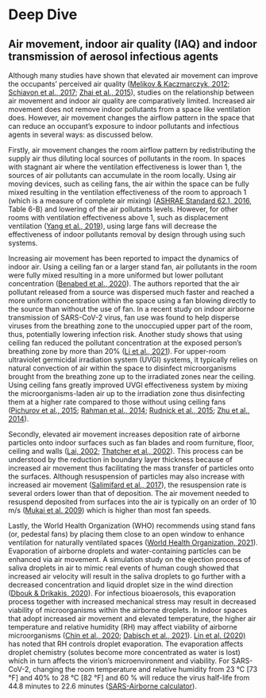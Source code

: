 # Deep Dive

## Air movement, indoor air quality (IAQ) and indoor transmission of aerosol infectious agents

Although many studies have shown that elevated air movement can improve the occupants’ perceived air quality ([Melikov & Kaczmarczyk, 2012](https://doi.org/10.1016/j.buildenv.2011.06.017); [Schiavon et al., 2017](https://doi.org/10.1111/ina.12352); [Zhai et al., 2015](https://doi.org/10.1016/j.buildenv.2015.04.003)), studies on the relationship between air movement and indoor air quality are comparatively limited. Increased air movement does not remove indoor pollutants from a space like ventilation does. However, air movement changes the airflow pattern in the space that can reduce an occupant’s exposure to indoor pollutants and infectious agents in several ways: as discussed below.

Firstly, air movement changes the room airflow pattern by redistributing the supply air thus diluting local sources of pollutants in the room. In spaces with stagnant air where the ventilation effectiveness is lower than 1, the sources of air pollutants can accumulate in the room locally. Using air moving devices, such as ceiling fans, the air within the space can be fully mixed resulting in the ventilation effectiveness of the room to approach 1 (which is a measure of complete air mixing) ([ASHRAE Standard 62.1, 2016](https://www.ashrae.org/technical-resources/bookstore/standards-62-1-62-2), Table 6-B) and lowering of the air pollutants levels. However, for other rooms with ventilation effectiveness above 1, such as displacement ventilation ([Yang et al., 2019](https://doi.org/10.1016/j.enbuild.2019.109359)), using large fans will decrease the effectiveness of indoor pollutants removal by design through using such systems.

Increasing air movement has been reported to impact the dynamics of indoor air. Using a ceiling fan or a larger stand fan, air pollutants in the room were fully mixed resulting in a more uniformed but lower pollutant concentration ([Benabed et al., 2020](https://doi.org/10.1016/j.buildenv.2020.106655)). The authors reported that the air pollutant released from a source was dispersed much faster and reached a more uniform concentration within the space using a fan blowing directly to the source than without the use of fan. In a recent study on indoor airborne transmission of SARS-CoV-2 virus, fan use was found to help disperse viruses from the breathing zone to the unoccupied upper part of the room, thus, potentially lowering infection risk. Another study shows that using ceiling fan reduced the pollutant concentration at the exposed person’s breathing zone by more than 20% ([Li et al., 2021](https://doi.org/10.1016/j.buildenv.2021.107887)). For upper-room ultraviolet germicidal irradiation system (UVGI) systems, it typically relies on natural convection of air within the space to disinfect microorganisms brought from the breathing zone up to the irradiated zones near the ceiling. Using ceiling fans greatly improved UVGI effectiveness system by mixing the microorganisms-laden air up to the irradiation zone thus disinfecting them at a higher rate compared to those without using ceiling fans ([Pichurov et al., 2015](https://doi.org/10.1016/j.buildenv.2014.12.021); [Rahman et al., 2014](https://doi.org/10.9734/BJAST/2014/11762); [Rudnick et al., 2015](https://doi.org/10.1016/j.buildenv.2014.03.025); [Zhu et al., 2014](https://doi.org/10.1016/j.buildenv.2013.10.019)).

Secondly, elevated air movement increases deposition rate of airborne particles onto indoor surfaces such as fan blades and room furniture, floor, ceiling and walls ([Lai, 2002](https://onlinelibrary.wiley.com/doi/abs/10.1046/j.0905-6947.2002.1r159a.x); [Thatcher et al., 2002](https://doi.org/10.1016/S1352-2310\(02\)00157-7)). This process can be understood by the reduction in boundary layer thickness because of increased air movement thus facilitating the mass transfer of particles onto the surfaces. Although resuspension of particles may also increase with increased air movement ([Salimifard et al., 2017](https://doi.org/10.1016/j.scitotenv.2017.01.058)), the resuspension rate is several orders lower than that of deposition. The air movement needed to resuspend deposited from surfaces into the air is typically on an order of 10 m/s ([Mukai et al. 2009](https://doi.org/10.1080/02786820903131073)) which is higher than most fan speeds.

Lastly, the World Health Organization (WHO) recommends using stand fans (or, pedestal fans) by placing them close to an open window to enhance ventilation for naturally ventilated spaces ([World Health Organization, 2021](https://www.who.int/publications-detail-redirect/9789240021280)). Evaporation of airborne droplets and water-containing particles can be enhanced via air movement. A simulation study on the ejection process of saliva droplets in air to mimic real events of human cough showed that increased air velocity will result in the saliva droplets to go further with a decreased concentration and liquid droplet size in the wind direction ([Dbouk & Drikakis, 2020](https://doi.org/10.1063/5.0011960)). For infectious bioaerosols, this evaporation process together with increased mechanical stress may result in decreased viability of microorganisms within the airborne droplets. In indoor spaces that adopt increased air movement and elevated temperature, the higher air temperature and relative humidity (RH) may affect viability of airborne microorganisms ([Chin et al., 2020](https://doi.org/10.1101/2020.03.15.20036673); [Dabisch et al., 2021](https://doi.org/10.1080/02786826.2020.1829536)). [Lin et al. (2020)](https://doi.org/10.1371/journal.pone.0243505) has noted that RH controls droplet evaporation. The evaporation affects droplet chemistry (solutes become more concentrated as water is lost) which in turn affects the virion’s microenvironment and viability. For SARS-CoV-2, changing the room temperature and relative humidity from 23 °C \[73 °F] and 40% to 28 °C \[82 °F] and 60 % will reduce the virus half-life from 44.8 minutes to 22.6 minutes ([SARS-Airborne calculator](https://www.dhs.gov/science-and-technology/sars-airborne-calculator)).

